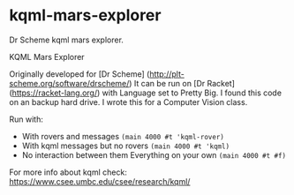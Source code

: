 # kqml-mars-explorer
Dr Scheme kqml mars explorer.

KQML Mars Explorer

 Originally developed for [Dr Scheme] (http://plt-scheme.org/software/drscheme/)
 It can be run on [Dr Racket] (https://racket-lang.org/) with Language set to Pretty Big.
 I found this code on an backup hard drive. I wrote this for a Computer Vision class.

Run with:
* With rovers and messages `(main 4000 #t 'kqml-rover)`
* With kqml messages but no rovers `(main 4000 #t 'kqml)`
* No interaction between them Everything on your own `(main 4000 #t #f)`


For more info about kqml check: 
https://www.csee.umbc.edu/csee/research/kqml/


